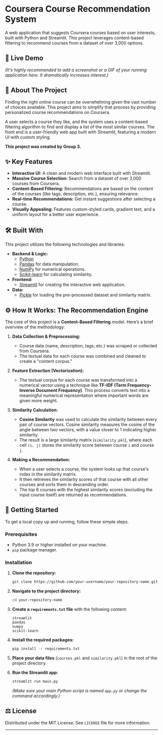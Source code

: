 # Coursera Course Recommendation System
[](https://www.python.org/downloads/)
[](https://streamlit.io)
[](https://opensource.org/licenses/MIT)

A web application that suggests Coursera courses based on user interests, built with Python and Streamlit. This project leverages content-based filtering to recommend courses from a dataset of over 3,000 options.

## 🚀 Live Demo

*(It's highly recommended to add a screenshot or a GIF of your running application here. It dramatically increases interest.)*

## 📖 About The Project

Finding the right online course can be overwhelming given the vast number of choices available. This project aims to simplify that process by providing personalized course recommendations on Coursera.

A user selects a course they like, and the system uses a content-based filtering algorithm to find and display a list of the most similar courses. The front end is a user-friendly web app built with Streamlit, featuring a modern UI with custom styling.

**This project was created by Group 3.**

## ✨ Key Features

  * **Interactive UI:** A clean and modern web interface built with Streamlit.
  * **Massive Course Selection:** Search from a dataset of over 3,000 courses from Coursera.
  * **Content-Based Filtering:** Recommendations are based on the content of the courses (like tags, description, etc.), ensuring relevance.
  * **Real-time Recommendations:** Get instant suggestions after selecting a course.
  * **Visually Appealing:** Features custom-styled cards, gradient text, and a uniform layout for a better user experience.

## 🛠️ Built With

This project utilizes the following technologies and libraries:

  * **Backend & Logic:**
      * [Python](https://www.python.org/)
      * [Pandas](https://pandas.pydata.org/) for data manipulation.
      * [NumPy](https://numpy.org/) for numerical operations.
      * [Scikit-learn](https://scikit-learn.org/) for calculating similarity.
  * **Frontend:**
      * [Streamlit](https://streamlit.io/) for creating the interactive web application.
  * **Data:**
      * [Pickle](https://docs.python.org/3/library/pickle.html) for loading the pre-processed dataset and similarity matrix.

## ⚙️ How It Works: The Recommendation Engine

The core of this project is a **Content-Based Filtering** model. Here’s a brief overview of the methodology:

1.  **Data Collection & Preprocessing:**

      * Course data (name, description, tags, etc.) was scraped or collected from Coursera.
      * The textual data for each course was combined and cleaned to create a "content corpus."

2.  **Feature Extraction (Vectorization):**

      * The textual corpus for each course was transformed into a numerical vector using a technique like **TF-IDF (Term Frequency-Inverse Document Frequency)**. This process converts text into a meaningful numerical representation where important words are given more weight.

3.  **Similarity Calculation:**

      * **Cosine Similarity** was used to calculate the similarity between every pair of course vectors. Cosine similarity measures the cosine of the angle between two vectors, with a value closer to 1 indicating higher similarity.
      * The result is a large similarity matrix (`similarity.pkl`), where each cell `(i, j)` stores the similarity score between course `i` and course `j`.

4.  **Making a Recommendation:**

      * When a user selects a course, the system looks up that course's index in the similarity matrix.
      * It then retrieves the similarity scores of that course with all other courses and sorts them in descending order.
      * The top 6 courses with the highest similarity scores (excluding the input course itself) are returned as recommendations.

## 🚀 Getting Started

To get a local copy up and running, follow these simple steps.

### Prerequisites

  * Python 3.9 or higher installed on your machine.
  * `pip` package manager.

### Installation

1.  **Clone the repository:**

    ```sh
    git clone https://github.com/your-username/your-repository-name.git
    ```

2.  **Navigate to the project directory:**

    ```sh
    cd your-repository-name
    ```

3.  **Create a `requirements.txt` file** with the following content:

    ```
    streamlit
    pandas
    numpy
    scikit-learn
    ```

4.  **Install the required packages:**

    ```sh
    pip install -r requirements.txt
    ```

5.  **Place your data files** (`courses.pkl` and `similarity.pkl`) in the root of the project directory.

6.  **Run the Streamlit app:**

    ```sh
    streamlit run main.py
    ```

    *(Make sure your main Python script is named `app.py` or change the command accordingly.)*

## ⚖️ License

Distributed under the MIT License. See `LICENSE` file for more information.

-----

